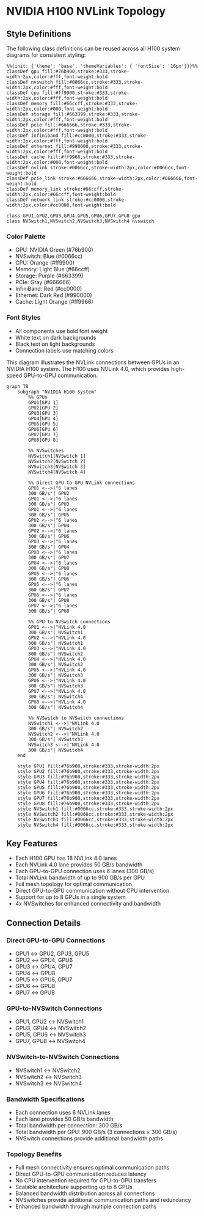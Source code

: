 # NVIDIA H100 NVLink Topology

## Style Definitions

The following class definitions can be reused across all H100 system diagrams for consistent styling:

```mermaid
%%{init: {'theme': 'base', 'themeVariables': { 'fontSize': '16px'}}}%%
classDef gpu fill:#76b900,stroke:#333,stroke-width:2px,color:#fff,font-weight:bold
classDef nvswitch fill:#0066cc,stroke:#333,stroke-width:2px,color:#fff,font-weight:bold
classDef cpu fill:#ff9900,stroke:#333,stroke-width:2px,color:#fff,font-weight:bold
classDef memory fill:#66ccff,stroke:#333,stroke-width:2px,color:#000,font-weight:bold
classDef storage fill:#663399,stroke:#333,stroke-width:2px,color:#fff,font-weight:bold
classDef pcie fill:#666666,stroke:#333,stroke-width:2px,color:#fff,font-weight:bold
classDef infiniband fill:#cc0000,stroke:#333,stroke-width:2px,color:#fff,font-weight:bold
classDef ethernet fill:#990000,stroke:#333,stroke-width:2px,color:#fff,font-weight:bold
classDef cache fill:#ff9966,stroke:#333,stroke-width:2px,color:#000,font-weight:bold
classDef nvlink stroke:#0066cc,stroke-width:2px,color:#0066cc,font-weight:bold
classDef pcie_link stroke:#666666,stroke-width:2px,color:#666666,font-weight:bold
classDef memory_link stroke:#66ccff,stroke-width:2px,color:#66ccff,font-weight:bold
classDef network_link stroke:#cc0000,stroke-width:2px,color:#cc0000,font-weight:bold

class GPU1,GPU2,GPU3,GPU4,GPU5,GPU6,GPU7,GPU8 gpu
class NVSwitch1,NVSwitch2,NVSwitch3,NVSwitch4 nvswitch
```

### Color Palette
- GPU: NVIDIA Green (#76b900)
- NVSwitch: Blue (#0066cc)
- CPU: Orange (#ff9900)
- Memory: Light Blue (#66ccff)
- Storage: Purple (#663399)
- PCIe: Gray (#666666)
- InfiniBand: Red (#cc0000)
- Ethernet: Dark Red (#990000)
- Cache: Light Orange (#ff9966)

### Font Styles
- All components use bold font weight
- White text on dark backgrounds
- Black text on light backgrounds
- Connection labels use matching colors

This diagram illustrates the NVLink connections between GPUs in an NVIDIA H100 system. The H100 uses NVLink 4.0, which provides high-speed GPU-to-GPU communication.

```mermaid
graph TB
    subgraph "NVIDIA H100 System"
        %% GPUs
        GPU1[GPU 1]
        GPU2[GPU 2]
        GPU3[GPU 3]
        GPU4[GPU 4]
        GPU5[GPU 5]
        GPU6[GPU 6]
        GPU7[GPU 7]
        GPU8[GPU 8]

        %% NVSwitches
        NVSwitch1[NVSwitch 1]
        NVSwitch2[NVSwitch 2]
        NVSwitch3[NVSwitch 3]
        NVSwitch4[NVSwitch 4]

        %% Direct GPU-to-GPU NVLink connections
        GPU1 <-->|"6 lanes
        300 GB/s"| GPU2
        GPU1 <-->|"6 lanes
        300 GB/s"| GPU3
        GPU1 <-->|"6 lanes
        300 GB/s"| GPU5
        GPU2 <-->|"6 lanes
        300 GB/s"| GPU4
        GPU2 <-->|"6 lanes
        300 GB/s"| GPU6
        GPU3 <-->|"6 lanes
        300 GB/s"| GPU4
        GPU3 <-->|"6 lanes
        300 GB/s"| GPU7
        GPU4 <-->|"6 lanes
        300 GB/s"| GPU8
        GPU5 <-->|"6 lanes
        300 GB/s"| GPU6
        GPU5 <-->|"6 lanes
        300 GB/s"| GPU7
        GPU6 <-->|"6 lanes
        300 GB/s"| GPU8
        GPU7 <-->|"6 lanes
        300 GB/s"| GPU8

        %% GPU to NVSwitch connections
        GPU1 <-->|"NVLink 4.0
        300 GB/s"| NVSwitch1
        GPU2 <-->|"NVLink 4.0
        300 GB/s"| NVSwitch1
        GPU3 <-->|"NVLink 4.0
        300 GB/s"| NVSwitch2
        GPU4 <-->|"NVLink 4.0
        300 GB/s"| NVSwitch2
        GPU5 <-->|"NVLink 4.0
        300 GB/s"| NVSwitch3
        GPU6 <-->|"NVLink 4.0
        300 GB/s"| NVSwitch3
        GPU7 <-->|"NVLink 4.0
        300 GB/s"| NVSwitch4
        GPU8 <-->|"NVLink 4.0
        300 GB/s"| NVSwitch4

        %% NVSwitch to NVSwitch connections
        NVSwitch1 <-->|"NVLink 4.0
        300 GB/s"| NVSwitch2
        NVSwitch2 <-->|"NVLink 4.0
        300 GB/s"| NVSwitch3
        NVSwitch3 <-->|"NVLink 4.0
        300 GB/s"| NVSwitch4
    end

    style GPU1 fill:#76b900,stroke:#333,stroke-width:2px
    style GPU2 fill:#76b900,stroke:#333,stroke-width:2px
    style GPU3 fill:#76b900,stroke:#333,stroke-width:2px
    style GPU4 fill:#76b900,stroke:#333,stroke-width:2px
    style GPU5 fill:#76b900,stroke:#333,stroke-width:2px
    style GPU6 fill:#76b900,stroke:#333,stroke-width:2px
    style GPU7 fill:#76b900,stroke:#333,stroke-width:2px
    style GPU8 fill:#76b900,stroke:#333,stroke-width:2px
    style NVSwitch1 fill:#0066cc,stroke:#333,stroke-width:2px
    style NVSwitch2 fill:#0066cc,stroke:#333,stroke-width:2px
    style NVSwitch3 fill:#0066cc,stroke:#333,stroke-width:2px
    style NVSwitch4 fill:#0066cc,stroke:#333,stroke-width:2px
```

## Key Features

- Each H100 GPU has 18 NVLink 4.0 lanes
- Each NVLink 4.0 lane provides 50 GB/s bandwidth
- Each GPU-to-GPU connection uses 6 lanes (300 GB/s)
- Total NVLink bandwidth of up to 900 GB/s per GPU
- Full mesh topology for optimal communication
- Direct GPU-to-GPU communication without CPU intervention
- Support for up to 8 GPUs in a single system
- 4x NVSwitches for enhanced connectivity and bandwidth

## Connection Details

### Direct GPU-to-GPU Connections
- GPU1 ↔ GPU2, GPU3, GPU5
- GPU2 ↔ GPU4, GPU6
- GPU3 ↔ GPU4, GPU7
- GPU4 ↔ GPU8
- GPU5 ↔ GPU6, GPU7
- GPU6 ↔ GPU8
- GPU7 ↔ GPU8

### GPU-to-NVSwitch Connections
- GPU1, GPU2 ↔ NVSwitch1
- GPU3, GPU4 ↔ NVSwitch2
- GPU5, GPU6 ↔ NVSwitch3
- GPU7, GPU8 ↔ NVSwitch4

### NVSwitch-to-NVSwitch Connections
- NVSwitch1 ↔ NVSwitch2
- NVSwitch2 ↔ NVSwitch3
- NVSwitch3 ↔ NVSwitch4

### Bandwidth Specifications
- Each connection uses 6 NVLink lanes
- Each lane provides 50 GB/s bandwidth
- Total bandwidth per connection: 300 GB/s
- Total bandwidth per GPU: 900 GB/s (3 connections × 300 GB/s)
- NVSwitch connections provide additional bandwidth paths

### Topology Benefits
- Full mesh connectivity ensures optimal communication paths
- Direct GPU-to-GPU communication reduces latency
- No CPU intervention required for GPU-to-GPU transfers
- Scalable architecture supporting up to 8 GPUs
- Balanced bandwidth distribution across all connections
- NVSwitches provide additional communication paths and redundancy
- Enhanced bandwidth through multiple connection paths 